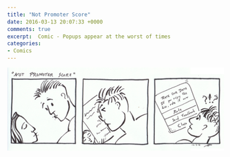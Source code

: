 ```yaml
---
title: "Not Promoter Score"
date: 2016-03-13 20:07:33 +0000
comments: true
excerpt:  Comic - Popups appear at the worst of times
categories:
- Comics
---
```


![Not promoter score comic](/assets/images/not-promoter-score.png)
